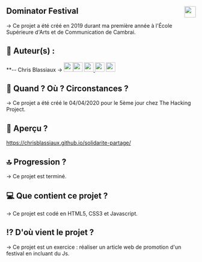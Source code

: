 ## Dominator Festival <img src="https://raw.githubusercontent.com/matiassingers/awesome-readme/master/icon.png" width="30px" style="float: right">


→ Ce projet a été créé en 2019 durant ma première année à l'École Supérieure d'Arts et de Communication de Cambrai. 

## 👤  Auteur(s) : 

**-- Chris Blassiaux → 
[<img src="http://pngimg.com/uploads/github/github_PNG40.png" width="25" >](https://github.com/ChrisBlassiaux )[<img src="https://user-images.githubusercontent.com/59894954/79057092-9281bc00-7c5d-11ea-9392-783b52f9dae4.png" width="25" >](https://chrisb.fr/)  [<img src="https://www.crossfitchelles.com/wp-content/uploads/2019/03/linkedin-icon-logo-png-transparent.png" width="25" >  ](https://www.linkedin.com/in/christopher-blassiaux-802891198/)  [<img src="https://upload.wikimedia.org/wikipedia/commons/4/45/New_Logo_Gmail.svg" width="25" >](chrisblassiaux@gmail.com)   [<img src="https://www.toomed.com/blog/wp-content/uploads/2018/09/new-instagram-logo-png-transparent.png" width="25" > ](https://www.instagram.com/chris.blassiaux/) 

## :calendar:  Quand ? Où ? Circonstances ?

→ Ce projet a été créé le 04/04/2020 pour le 5ème jour chez The Hacking Project. 

## :eyes:  Aperçu ?
https://chrisblassiaux.github.io/solidarite-partage/

## :top:  Progression ?

→ Ce projet est terminé. 

## :computer:  Que contient ce projet ?

→ Ce projet est codé en HTML5, CSS3 et Javascript.

## :interrobang:  D'où vient le projet ?

→ Ce projet est un exercice : réaliser un article web de promotion d'un festival en incluant du Js.
